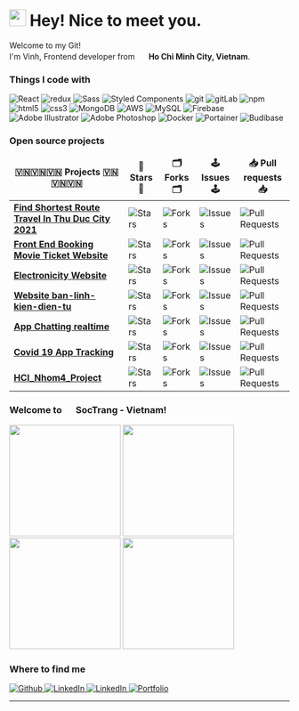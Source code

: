 <h1><img src="https://emojis.slackmojis.com/emojis/images/1531849430/4246/blob-sunglasses.gif?1531849430" width="30"/> Hey! Nice to meet you.</h1>


<p>Welcome to my Git! </br> I'm Vinh, Frontend developer from <img src="https://user-images.githubusercontent.com/70852643/205022108-d4ff07fe-cda6-48bd-83c0-85519708e889.png" width="17"/> <b>Ho Chi Minh City, Vietnam</b>. </p>
<h3>Things I code with</h3>
<p>
  <img alt="React" src="https://img.shields.io/badge/-React-45b8d8?style=flat-square&logo=react&logoColor=white" />
  <img alt="redux" src="https://img.shields.io/badge/-Redux-764ABC?style=flat-square&logo=redux&logoColor=white" />
  <img alt="Sass" src="https://img.shields.io/badge/-Sass-CC6699?style=flat-square&logo=sass&logoColor=white" />
  <img alt="Styled Components" src="https://img.shields.io/badge/-Styled_Components-db7092?style=flat-square&logo=styled-components&logoColor=white" />
  <img alt="git" src="https://img.shields.io/badge/-Git-F05032?style=flat-square&logo=git&logoColor=white" />
  <img alt="gitLab" src="https://img.shields.io/badge/-Gitlab-F35555?style=flat-square&logo=gitlab&logoColor=white" />
  <img alt="npm" src="https://img.shields.io/badge/-NPM-CB3837?style=flat-square&logo=npm&logoColor=white" />
  <img alt="html5" src="https://img.shields.io/badge/-HTML5-E34F26?style=flat-square&logo=html5&logoColor=white" />
  <img alt="css3" src="https://img.shields.io/badge/-CSS3-C32323?style=flat-square&logo=css3&logoColor=white" />
  <img alt="MongoDB" src="https://img.shields.io/badge/-MongoDB-13aa52?style=flat-square&logo=mongodb&logoColor=white" />
  <img alt="AWS" src="https://img.shields.io/badge/Amazon_AWS-FF9900?style=flat-square&logo=amazonaws&logoColor=white"/>
  <img alt="MySQL" src="https://img.shields.io/badge/MySQL-E12345?style=flat-square&logo=mysql&logoColor=white"/>
  <img alt="Firebase" src="https://img.shields.io/badge/Firebase-F33232?style=flat-square&logo=firebase&logoColor=white"/>
  <img alt="Adobe Illustrator" src="https://img.shields.io/badge/Adobe-Illustrator-A23433?style=flat-square&logo=illustrator&logoColor=white"/>
  <img alt="Adobe Photoshop" src="https://img.shields.io/badge/Adobe-Photoshop-B21244?style=flat-square&logo=photoshop&logoColor=white"/>
<img alt="Docker" src="https://img.shields.io/badge/-Docker-0ac6ff?style=flat-square&logo=docker&logoColor=white" />
<img alt="Portainer" src="https://img.shields.io/badge/-Portainer-0a1bff?style=flat-square&logo=portainer&logoColor=white" />
	<img alt="Budibase" src="https://img.shields.io/badge/-Budibase-131314?style=flat-square&logo=budibase&logoColor=white" />
</p>
<h3>Open source projects</h3>
<table>
  <thead align="center">
    <tr border: none;>
      <td><b>️🇻🇳🇻🇳🇻🇳 Projects 🇻🇳🇻🇳🇻🇳</b></td>
      <td><b>🌟 Stars 🌟</b></td>
      <td><b>🗂 Forks 🗂</b></td>
      <td><b>🕹 Issues 🕹</b></td>
      <td><b>📥 Pull requests 📥</b></td>
    </tr>
  </thead>
  <tbody>
    <tr>
      <td><a href="https://github.com/lequocvinh15042001/Find-Shortest-Route-Travel-In-Thu-Duc-City-2021"><b>Find Shortest Route Travel In Thu Duc City 2021</b></a></td>
      <td><img alt="Stars" src="https://img.shields.io/github/stars/lequocvinh15042001/Find-Shortest-Route-Travel-In-Thu-Duc-City-2021?style=flat-square&labelColor=343b41"/></td>
      <td><img alt="Forks" src="https://img.shields.io/github/forks/lequocvinh15042001/Find-Shortest-Route-Travel-In-Thu-Duc-City-2021?style=flat-square&labelColor=343b41"/></td>
      <td><img alt="Issues" src="https://img.shields.io/github/issues/lequocvinh15042001/Find-Shortest-Route-Travel-In-Thu-Duc-City-2021?style=flat-square&labelColor=343b41"/></td>
      <td><img alt="Pull Requests" src="https://img.shields.io/github/issues-pr/lequocvinh15042001/Find-Shortest-Route-Travel-In-Thu-Duc-City-2021?style=flat-square&labelColor=343b41"/></td>
    </tr>
    <tr>
      <td><a href="https://github.com/lequocvinh15042001/Project_movie_ticket_booking_T11"><b>Front End Booking Movie Ticket Website</b></a></td>
      <td><img alt="Stars" src="https://img.shields.io/github/stars/lequocvinh15042001/Project_movie_ticket_booking_T11?style=flat-square&labelColor=343b41"/></td>
      <td><img alt="Forks" src="https://img.shields.io/github/forks/lequocvinh15042001/Project_movie_ticket_booking_T11?style=flat-square&labelColor=343b41"/></td>
      <td><img alt="Issues" src="https://img.shields.io/github/issues/lequocvinh15042001/Project_movie_ticket_booking_T11?style=flat-square&labelColor=343b41"/></td>
      <td><img alt="Pull Requests" src="https://img.shields.io/github/issues-pr/lequocvinh15042001/Project_movie_ticket_booking_T11?style=flat-square&labelColor=343b41"/></td>
    </tr>
    <tr>
      <td><a href="https://github.com/lequocvinh15042001/ui-linhkiendientuweb"><b>Electronicity Website</b></a></td>
      <td><img alt="Stars" src="https://img.shields.io/github/stars/lequocvinh15042001/ui-linhkiendientuweb?style=flat-square&labelColor=343b41"/></td>
      <td><img alt="Forks" src="https://img.shields.io/github/forks/lequocvinh15042001/ui-linhkiendientuweb?style=flat-square&labelColor=343b41"/></td>
      <td><img alt="Issues" src="https://img.shields.io/github/issues/lequocvinh15042001/ui-linhkiendientuweb?style=flat-square&labelColor=343b41"/></td>
      <td><img alt="Pull Requests" src="https://img.shields.io/github/issues-pr/lequocvinh15042001/ui-linhkiendientuweb?style=flat-square&labelColor=343b41"/></td>
    </tr>
	<tr>
      <td><a href="https://github.com/https://github.com/lequocvinh15042001/website-ban-linh-kien-dien-tu"><b>Website ban-linh-kien-dien-tu</b></a></td>
      <td><img alt="Stars" src="https://img.shields.io/github/stars/lequocvinh15042001/website-ban-linh-kien-dien-tu?style=flat-square&labelColor=343b41"/></td>
      <td><img alt="Forks" src="https://img.shields.io/github/forks/lequocvinh15042001/website-ban-linh-kien-dien-tu?style=flat-square&labelColor=343b41"/></td>
      <td><img alt="Issues" src="https://img.shields.io/github/issues/lequocvinh15042001/website-ban-linh-kien-dien-tu?style=flat-square&labelColor=343b41"/></td>
      <td><img alt="Pull Requests" src="https://img.shields.io/github/issues-pr/lequocvinh15042001/website-ban-linh-kien-dien-tu?style=flat-square&labelColor=343b41"/></td>
    </tr>
	<tr>
      <td><a href="https://github.com/lequocvinh15042001/DO_AN_MOBILE_CHATTING_APP_REALTIME"><b>App Chatting realtime</b></a></td>
      <td><img alt="Stars" src="https://img.shields.io/github/stars/lequocvinh15042001/DO_AN_MOBILE_CHATTING_APP_REALTIME?style=flat-square&labelColor=343b41"/></td>
      <td><img alt="Forks" src="https://img.shields.io/github/forks/lequocvinh15042001/DO_AN_MOBILE_CHATTING_APP_REALTIME?style=flat-square&labelColor=343b41"/></td>
      <td><img alt="Issues" src="https://img.shields.io/github/issues/lequocvinh15042001/DO_AN_MOBILE_CHATTING_APP_REALTIME?style=flat-square&labelColor=343b41"/></td>
      <td><img alt="Pull Requests" src="https://img.shields.io/github/issues-pr/lequocvinh15042001/DO_AN_MOBILE_CHATTING_APP_REALTIME?style=flat-square&labelColor=343b41"/></td>
    </tr>
<tr>
      <td><a href="https://github.com/lequocvinh15042001/Covid-19-App-Tracking"><b>Covid 19 App Tracking</b></a></td>
      <td><img alt="Stars" src="https://img.shields.io/github/stars/lequocvinh15042001/Covid-19-App-Tracking?style=flat-square&labelColor=343b41"/></td>
      <td><img alt="Forks" src="https://img.shields.io/github/forks/lequocvinh15042001/Covid-19-App-Tracking?style=flat-square&labelColor=343b41"/></td>
      <td><img alt="Issues" src="https://img.shields.io/github/issues/lequocvinh15042001/Covid-19-App-Tracking?style=flat-square&labelColor=343b41"/></td>
      <td><img alt="Pull Requests" src="https://img.shields.io/github/issues-pr/lequocvinh15042001/Covid-19-App-Tracking?style=flat-square&labelColor=343b41"/></td>
    </tr>
	  
<tr>
      <td><a href="https://github.com/lequocvinh15042001/HCI_Nhom4_Project"><b>HCI_Nhom4_Project</b></a></td>
      <td><img alt="Stars" src="https://img.shields.io/github/stars/lequocvinh15042001/HCI_Nhom4_Project?style=flat-square&labelColor=343b41"/></td>
      <td><img alt="Forks" src="https://img.shields.io/github/forks/lequocvinh15042001/HCI_Nhom4_Project?style=flat-square&labelColor=343b41"/></td>
      <td><img alt="Issues" src="https://img.shields.io/github/issues/lequocvinh15042001/HCI_Nhom4_Project?style=flat-square&labelColor=343b41"/></td>
      <td><img alt="Pull Requests" src="https://img.shields.io/github/issues-pr/lequocvinh15042001/HCI_Nhom4_Project?style=flat-square&labelColor=343b41"/></td>
    </tr>
  </tbody>
</table>

<h3>Welcome to <img src="https://user-images.githubusercontent.com/70852643/205022108-d4ff07fe-cda6-48bd-83c0-85519708e889.png" width="17"/> SocTrang - Vietnam! </h3>
<p>
	<img width="200" src="https://upload.wikimedia.org/wikipedia/commons/5/5f/B%C6%B0u_%C4%91i%E1%BB%87n_S%C3%B3c_Tr%C4%83ng.jpg" /> 
	<img width="200" src="https://vcdn1-dulich.vnecdn.net/2021/02/23/tuong-phat-nam-som-rong.jpg?w=1200&h=0&q=100&dpr=1&fit=crop&s=FOwxi2_K9VhTjLD06TpOSg" /> 
	<img width="200" src="https://thamhiemmekong.com/wp-content/uploads/2020/05/cu-lao-dung-soc-trang.jpg" />
	<img width="200" src="https://hilmedia.vn/wp-content/uploads/2021/07/Cu-Lao-Dung-1.jpg" />
</p>
<h3>Where to find me</h3>
<p>
	<a href="https://github.com/lequocvinh15042001" target="_blank">
		<img alt="Github" src="https://img.shields.io/badge/GitHub-%2312100E.svg?&style=for-the-badge&logo=Github&logoColor=white" />
	</a> 
	<a href="https://www.linkedin.com/in/vinhlqit1541/" target="_blank">
		<img alt="LinkedIn" src="https://img.shields.io/badge/linkedin-%230077B5.svg?&style=for-the-badge&logo=linkedin&logoColor=white" />
	</a> 
	<a href="https://www.facebook.com/vinhlq.it" target="_blank">
		<img alt="LinkedIn" src="https://img.shields.io/badge/facebook-%232851A3.svg?&style=for-the-badge&logo=facebook&logoColor=white" />
	</a>
	<a href="https://62c92ffbac1c7d3ab3874f32--vinh-info.netlify.app/?fbclid=IwAR3o4pSVLBs1LLyO-GS6Fe3UGbsVOE8UQphjICn0wTBNyLQJH3NdxSyti-E" target="_blank">
		<img alt="Portfolio" src="https://img.shields.io/badge/vinh-portfolio-brightgreen" />
	</a>
</p>

------------
